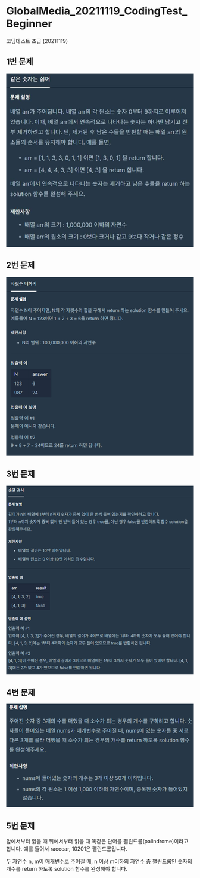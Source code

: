 # GlobalMedia_20211119_CodingTest_Beginner
코딩테스트 초급 (20211119)


## 1번 문제
![image](https://github.com/Junst/GlobalMedia_20211119_CodingTest_Beginner/blob/master/CT_PIC/%EA%B0%99%EC%9D%80%20%EC%88%98%20%EB%B9%BC%EA%B8%B0.jpg)

## 2번 문제
![image](https://github.com/Junst/GlobalMedia_20211119_CodingTest_Beginner/blob/master/CT_PIC/%EC%9E%90%EB%A6%BF%EC%88%98%20%EB%8D%94%ED%95%98%EA%B8%B0.png)

## 3번 문제
![image](https://github.com/Junst/GlobalMedia_20211119_CodingTest_Beginner/blob/master/CT_PIC/%EC%88%9C%EC%97%B4%20%EA%B2%80%EC%82%AC.png)

## 4번 문제
![image](https://github.com/Junst/GlobalMedia_20211119_CodingTest_Beginner/blob/master/CT_PIC/%EC%86%8C%EC%88%98%20%EB%A7%8C%EB%93%A4%EA%B8%B0.png)

## 5번 문제
앞에서부터 읽을 때 뒤에서부터 읽을 때 똑같은 단어를 팰린드롬(palindrome)이라고 합니다. 예를 들어서 racecar, 10201은 펠린드롬입니다.

두 자연수 n, m이 매개변수로 주어질 때, n 이상 m이하의 자연수 중 팰린드롬인 숫자의 개수를 return 하도록 solution 함수를 완성해야 합니다. 
